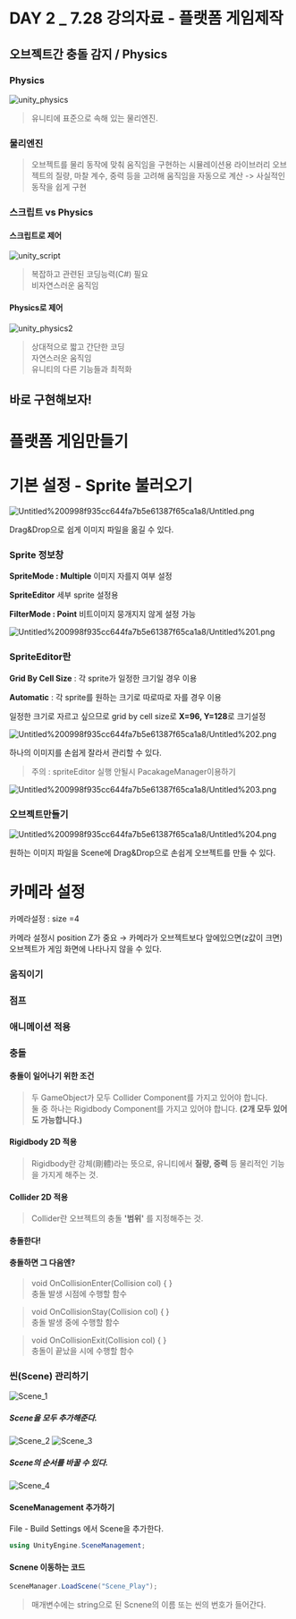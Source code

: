 # DAY 2 _ 7.28 강의자료 - 플랫폼 게임제작

## 오브젝트간 충돌 감지 / Physics
 
### Physics
![unity_physics](https://user-images.githubusercontent.com/48755297/87005041-5e388000-c1f9-11ea-9543-f5c947dc4dab.png)
>유니티에 표준으로 속해 있는 물리엔진.
 
### 물리엔진
>오브젝트를 물리 동작에 맞춰 움직임을 구현하는 시뮬레이션용 라이브러리
>오브젝트의 질량, 마찰 계수, 중력 등을 고려해 움직임을 자동으로 계산 -> 사실적인 동작을 쉽게 구현
 
### 스크립트 vs Physics

  #### 스크립트로 제어 
  ![unity_script](https://user-images.githubusercontent.com/48755297/87005346-d2732380-c1f9-11ea-89b8-8f6aed766e1a.jpg)
  > 복잡하고 관련된 코딩능력(C#) 필요  
  > 비자연스러운 움직임  
  
  #### Physics로 제어 
  ![unity_physics2](https://user-images.githubusercontent.com/48755297/87005446-f8002d00-c1f9-11ea-8b89-cacf2a725ef8.png)
  > 상대적으로 짧고 간단한 코딩   
  > 자연스러운 움직임   
  > 유니티의 다른 기능들과 최적화   


## 바로 구현해보자!

# 플랫폼 게임만들기

# 기본 설정 - Sprite 불러오기

![Untitled%200998f935cc644fa7b5e61387f65ca1a8/Untitled.png](Untitled%200998f935cc644fa7b5e61387f65ca1a8/Untitled.png)

Drag&Drop으로 쉽게 이미지 파일을 옮길 수 있다.

### **Sprite 정보창**

**SpriteMode : Multiple**    이미지 자를지 여부 설정

**SpriteEditor**    세부 sprite 설정용

**FilterMode : Point**     비트이미지 뭉개지지 않게 설정 가능

![Untitled%200998f935cc644fa7b5e61387f65ca1a8/Untitled%201.png](Untitled%200998f935cc644fa7b5e61387f65ca1a8/Untitled%201.png)

### **SpriteEditor란**

**Grid By Cell Size** : 각 sprite가 일정한 크기일 경우 이용

**Automatic** : 각 sprite를 원하는 크기로 따로따로 자를 경우 이용

일정한 크기로 자르고 싶으므로 grid by cell size로 **X=96, Y=128**로 크기설정  

![Untitled%200998f935cc644fa7b5e61387f65ca1a8/Untitled%202.png](Untitled%200998f935cc644fa7b5e61387f65ca1a8/Untitled%202.png)

하나의 이미지를 손쉽게 잘라서 관리할 수 있다.

> 주의 :  spriteEditor 실행 안될시 PacakageManager이용하기

![Untitled%200998f935cc644fa7b5e61387f65ca1a8/Untitled%203.png](Untitled%200998f935cc644fa7b5e61387f65ca1a8/Untitled%203.png)

### 오브젝트만들기

![Untitled%200998f935cc644fa7b5e61387f65ca1a8/Untitled%204.png](Untitled%200998f935cc644fa7b5e61387f65ca1a8/Untitled%204.png)

원하는 이미지 파일을 Scene에 Drag&Drop으로 손쉽게 오브젝트를 만들 수 있다.

# 카메라 설정

카메라설정 : size =4 

카메라 설정시 position Z가 중요 → 카메라가 오브젝트보다 앞에있으면(z값이 크면) 오브젝트가 게임 화면에 나타나지 않을 수 있다.


### 움직이기
<!-- 저번시간에 한 것을 토대로 움직이는 법 다시 첨부 -->

### 점프
<!-- 채우기 -->
### 애니메이션 적용
<!-- 채우기 -->


### 충돌

#### 충돌이 일어나기 위한 조건
> 두 GameObject가 모두 Collider Component를 가지고 있어야 합니다.  
> 둘 중 하나는 Rigidbody Component를 가지고 있어야 합니다. __(2개 모두 있어도 가능합니다.)__

#### Rigidbody 2D 적용
> Rigidbody란 강체(剛體)라는 뜻으로, 유니티에서 __질량, 중력__ 등 물리적인 기능을 가지게 해주는 것.
<!-- 적용법 첨부 -->

#### Collider 2D 적용
> Collider란 오브젝트의 충돌 __'범위'__ 를 지정해주는 것.
<!-- 적용법 첨부 -->

#### 충돌한다!
<!-- 충돌하는 사진 첨부 -->

#### 충돌하면 그 다음엔?

>void OnCollisionEnter(Collision col) {  }  
>충돌 발생 시점에 수행할 함수  

>void OnCollisionStay(Collision col) {  }  
>충돌 발생 중에 수행할 함수  

>void OnCollisionExit(Collision col) {  }  
>충돌이 끝났을 시에 수행할 함수  

<!-- 채우기 -->


### 씬(Scene) 관리하기


![Scene_1](https://user-images.githubusercontent.com/48755297/87015951-0b66c480-c209-11ea-962b-55a983459f47.PNG)
##### Scene을 모두 추가해준다.
![Scene_2](https://user-images.githubusercontent.com/48755297/87015953-0bff5b00-c209-11ea-8038-d737b6266cd8.PNG)
![Scene_3](https://user-images.githubusercontent.com/48755297/87015957-0c97f180-c209-11ea-8dd3-64ce89ebf8bb.PNG)
##### Scene의 순서를 바꿀 수 있다.
![Scene_4](https://user-images.githubusercontent.com/48755297/87015958-0d308800-c209-11ea-9f3e-cc88a625eee5.PNG)


#### SceneManagement 추가하기

File - Build Settings 에서 Scene을 추가한다.

```c#
using UnityEngine.SceneManagement;

```

#### Scnene 이동하는 코드
```c#
SceneManager.LoadScene("Scene_Play");
```
>매개변수에는 string으로 된 Scnene의 이름 또는 씬의 번호가 들어간다.

